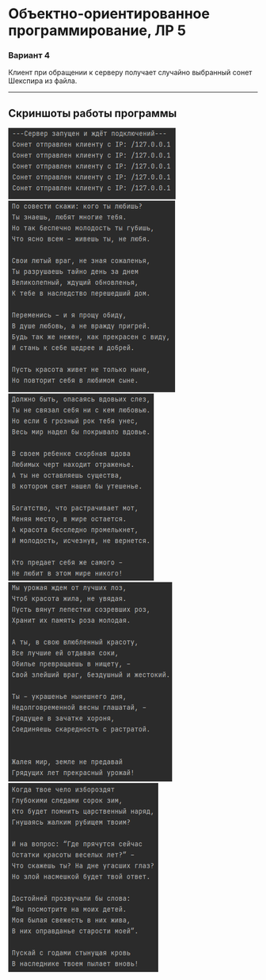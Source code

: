 # Объектно-ориентированное программирование, ЛР 5
### Вариант 4
Клиент при обращении к серверу получает случайно выбранный сонет Шекспира из файла.

<hr>

## Скриншоты работы программы
![Screenshot_1](screenshots/1.png)<br>
![Screenshot_2](screenshots/2.png)<br>
![Screenshot_3](screenshots/3.png)<br>
![Screenshot_4](screenshots/4.png)<br>
![Screenshot_5](screenshots/5.png)
